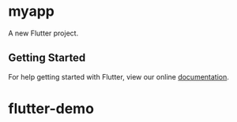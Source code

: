 # myapp

A new Flutter project.

## Getting Started

For help getting started with Flutter, view our online
[documentation](https://flutter.io/).
# flutter-demo
